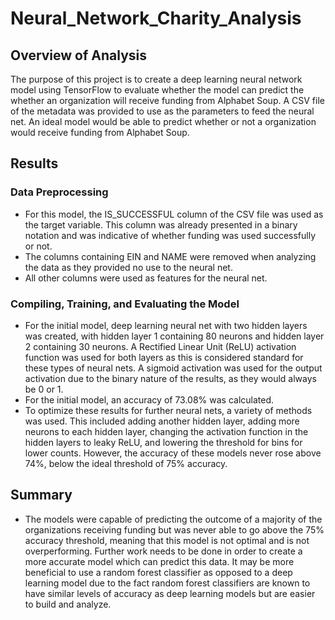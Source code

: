 # Neural_Network_Charity_Analysis

## Overview of Analysis
The purpose of this project is to create a deep learning neural network model using TensorFlow to evaluate whether the model can predict the whether an organization will receive funding from Alphabet Soup. A CSV file of the metadata was provided to use as the parameters to feed the neural net. An ideal model would be able to predict whether or not a organization would receive funding from Alphabet Soup.

## Results
### Data Preprocessing
- For this model, the IS_SUCCESSFUL column of the CSV file was used as the target variable. This column was already presented in a binary notation and was indicative of whether funding was used successfully or not.
- The columns containing EIN and NAME were removed when analyzing the data as they provided no use to the neural net.
- All other columns were used as features for the neural net.


### Compiling, Training, and Evaluating the Model
- For the initial model, deep learning neural net with two hidden layers was created, with hidden layer 1 containing 80 neurons and hidden layer 2 containing 30 neurons. A Rectified Linear Unit (ReLU) activation function was used for both layers as this is considered standard for these types of neural nets. A sigmoid activation was used for the output activation due to the binary nature of the results, as they would always be 0 or 1.
- For the initial model, an accuracy of 73.08% was calculated.
- To optimize these results for further neural nets, a variety of methods was used. This included adding another hidden layer, adding more neurons to each hidden layer, changing the activation function in the hidden layers to leaky ReLU, and lowering the threshold for bins for lower counts. However, the accuracy of these models never rose above 74%, below the ideal threshold of 75% accuracy.

## Summary
- The models were capable of predicting the outcome of a majority of the organizations receiving funding but was never able to go above the 75% accuracy threshold, meaning that this model is not optimal and is not overperforming. Further work needs to be done in order to create a more accurate model which can predict this data. It may be more beneficial to use a random forest classifier as opposed to a deep learning model due to the fact random forest classifiers are known to have similar levels of accuracy as deep learning models but are easier to build and analyze.
